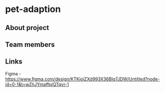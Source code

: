 # pet-adaption
## About project

## Team members

## Links
  Figma - https://www.figma.com/design/KTKjojZXd993X36Blq7JDW/Untitled?node-id=0-1&t=wZhJYmaffpjQTqvr-1

